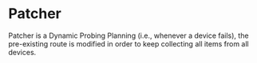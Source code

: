 # Patcher
Patcher is a Dynamic Probing Planning (i.e., whenever a device fails), the pre-existing route is modified in order to keep collecting all items from all devices.
